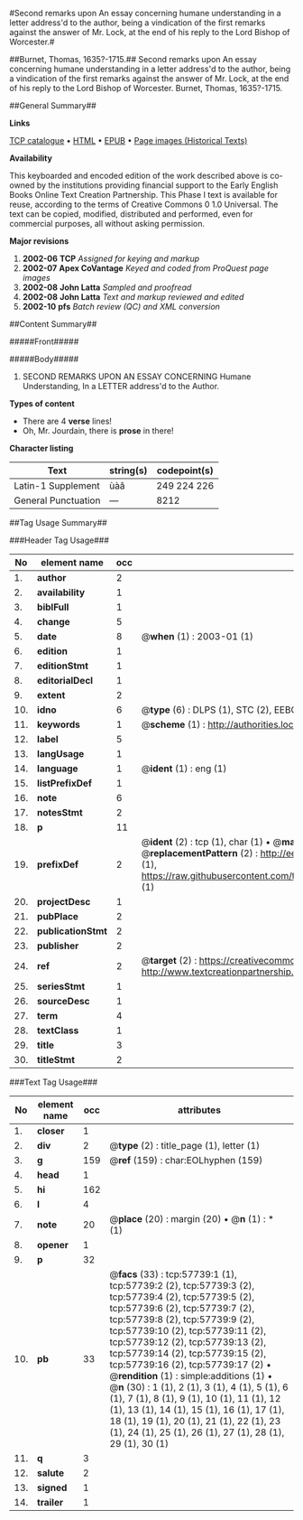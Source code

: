 #Second remarks upon An essay concerning humane understanding in a letter address'd to the author, being a vindication of the first remarks against the answer of Mr. Lock, at the end of his reply to the Lord Bishop of Worcester.#

##Burnet, Thomas, 1635?-1715.##
Second remarks upon An essay concerning humane understanding in a letter address'd to the author, being a vindication of the first remarks against the answer of Mr. Lock, at the end of his reply to the Lord Bishop of Worcester.
Burnet, Thomas, 1635?-1715.

##General Summary##

**Links**

[TCP catalogue](http://www.ota.ox.ac.uk/tcp/)  • 
[HTML](http://tei.it.ox.ac.uk/tcp/Texts-HTML/free/A30/A30485.html)  • 
[EPUB](http://tei.it.ox.ac.uk/tcp/Texts-EPUB/free/A30/A30485.epub) • 
[Page images (Historical Texts)](https://data.historicaltexts.jisc.ac.uk/view?pubId=eebo-12259067e&pageId=eebo-12259067e-57739-1)

**Availability**

This keyboarded and encoded edition of the
	       work described above is co-owned by the institutions
	       providing financial support to the Early English Books
	       Online Text Creation Partnership. This Phase I text is
	       available for reuse, according to the terms of Creative
	       Commons 0 1.0 Universal. The text can be copied,
	       modified, distributed and performed, even for
	       commercial purposes, all without asking permission.

**Major revisions**

1. __2002-06__ __TCP__ *Assigned for keying and markup*
1. __2002-07__ __Apex CoVantage__ *Keyed and coded from ProQuest page images*
1. __2002-08__ __John Latta__ *Sampled and proofread*
1. __2002-08__ __John Latta__ *Text and markup reviewed and edited*
1. __2002-10__ __pfs__ *Batch review (QC) and XML conversion*

##Content Summary##

#####Front#####

#####Body#####

1. SECOND REMARKS UPON AN ESSAY CONCERNING Humane Understanding, In a LETTER address'd to the Author.

**Types of content**

  * There are 4 **verse** lines!
  * Oh, Mr. Jourdain, there is **prose** in there!

**Character listing**


|Text|string(s)|codepoint(s)|
|---|---|---|
|Latin-1 Supplement|ùàâ|249 224 226|
|General Punctuation|—|8212|

##Tag Usage Summary##

###Header Tag Usage###

|No|element name|occ|attributes|
|---|---|---|---|
|1.|__author__|2||
|2.|__availability__|1||
|3.|__biblFull__|1||
|4.|__change__|5||
|5.|__date__|8| @__when__ (1) : 2003-01 (1)|
|6.|__edition__|1||
|7.|__editionStmt__|1||
|8.|__editorialDecl__|1||
|9.|__extent__|2||
|10.|__idno__|6| @__type__ (6) : DLPS (1), STC (2), EEBO-CITATION (1), OCLC (1), VID (1)|
|11.|__keywords__|1| @__scheme__ (1) : http://authorities.loc.gov/ (1)|
|12.|__label__|5||
|13.|__langUsage__|1||
|14.|__language__|1| @__ident__ (1) : eng (1)|
|15.|__listPrefixDef__|1||
|16.|__note__|6||
|17.|__notesStmt__|2||
|18.|__p__|11||
|19.|__prefixDef__|2| @__ident__ (2) : tcp (1), char (1)  •  @__matchPattern__ (2) : ([0-9\-]+):([0-9IVX]+) (1), (.+) (1)  •  @__replacementPattern__ (2) : http://eebo.chadwyck.com/downloadtiff?vid=$1&page=$2 (1), https://raw.githubusercontent.com/textcreationpartnership/Texts/master/tcpchars.xml#$1 (1)|
|20.|__projectDesc__|1||
|21.|__pubPlace__|2||
|22.|__publicationStmt__|2||
|23.|__publisher__|2||
|24.|__ref__|2| @__target__ (2) : https://creativecommons.org/publicdomain/zero/1.0/ (1), http://www.textcreationpartnership.org/docs/. (1)|
|25.|__seriesStmt__|1||
|26.|__sourceDesc__|1||
|27.|__term__|4||
|28.|__textClass__|1||
|29.|__title__|3||
|30.|__titleStmt__|2||


###Text Tag Usage###

|No|element name|occ|attributes|
|---|---|---|---|
|1.|__closer__|1||
|2.|__div__|2| @__type__ (2) : title_page (1), letter (1)|
|3.|__g__|159| @__ref__ (159) : char:EOLhyphen (159)|
|4.|__head__|1||
|5.|__hi__|162||
|6.|__l__|4||
|7.|__note__|20| @__place__ (20) : margin (20)  •  @__n__ (1) : * (1)|
|8.|__opener__|1||
|9.|__p__|32||
|10.|__pb__|33| @__facs__ (33) : tcp:57739:1 (1), tcp:57739:2 (2), tcp:57739:3 (2), tcp:57739:4 (2), tcp:57739:5 (2), tcp:57739:6 (2), tcp:57739:7 (2), tcp:57739:8 (2), tcp:57739:9 (2), tcp:57739:10 (2), tcp:57739:11 (2), tcp:57739:12 (2), tcp:57739:13 (2), tcp:57739:14 (2), tcp:57739:15 (2), tcp:57739:16 (2), tcp:57739:17 (2)  •  @__rendition__ (1) : simple:additions (1)  •  @__n__ (30) : 1 (1), 2 (1), 3 (1), 4 (1), 5 (1), 6 (1), 7 (1), 8 (1), 9 (1), 10 (1), 11 (1), 12 (1), 13 (1), 14 (1), 15 (1), 16 (1), 17 (1), 18 (1), 19 (1), 20 (1), 21 (1), 22 (1), 23 (1), 24 (1), 25 (1), 26 (1), 27 (1), 28 (1), 29 (1), 30 (1)|
|11.|__q__|3||
|12.|__salute__|2||
|13.|__signed__|1||
|14.|__trailer__|1||

